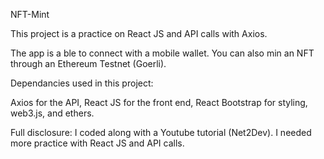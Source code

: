 NFT-Mint

This project is a practice on React JS and API calls with Axios. 

The app is a ble to connect with a mobile wallet. You can also min an NFT through an Ethereum Testnet (Goerli).

Dependancies used in this project: 

Axios for the API, 
React JS for the front end, 
React Bootstrap for styling, 
web3.js, 
and ethers. 

Full disclosure: 
I coded along with a Youtube tutorial (Net2Dev). 
I needed more practice with React JS and API calls. 

